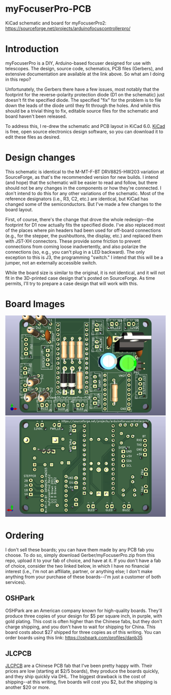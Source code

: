 # myFocuserPro-PCB
 KiCad schematic and board for myFocuserPro2: https://sourceforge.net/projects/arduinofocuscontrollerpro/

# Introduction
myFocuserPro is a DIY, Arduino-based focuser designed for use with telescopes.  The design, source code, schematics, PCB files (Gerbers), and extensive documentation are available at the link above.  So what am I doing in this repo?

Unfortunately, the Gerbers there have a few issues, most notably that the footprint for the reverse-polarity protection diode (D1 on the schematic) just doesn't fit the specified diode.  The specified "fix" for the problem is to file down the leads of the diode until they fit through the holes.  And while this should be a trivial thing to fix, editable source files for the schematic and board haven't been released.

To address this, I re-drew the schematic and PCB layout in KiCad 6.0.  [KiCad](https://www.kicad.org/) is free, open source electronics design software, so you can download it to edit these files as desired.

# Design changes
This schematic is identical to the M-MT-F-BT DRV8825-HW203 variation at SourceForge, as that's the recommended version for new builds.  I intend (and hope) that the schematic will be easier to read and follow, but there should not be any changes in the components or how they're connected.  I don't intend to do this for any other variations of the schematic.  Most of the reference designators (i.e., R3, C2, etc.) are identical, but KiCad has changed some of the semiconductors.  But I've made a few changes to the board layout.

First, of course, there's the change that drove the whole redesign--the footprint for D1 now actually fits the specified diode.  I've also replaced most of the places where pin headers had been used for off-board connections (e.g., for the stepper, the pushbuttons, the display, etc.) and replaced them with JST-XH connectors.  These provide some friction to prevent connections from coming loose inadvertently, and also polarize the connections (so, e.g., you can't plug in a LED backward).  The only exception to this is J3, the programming "switch."  I intend that this will be a jumper, not an externally accessible switch.

While the board size is similar to the original, it is not identical, and it will not fit in the 3D-printed case design that's posted on SourceForge.  As time permits, I'll try to prepare a case design that will work with this.

# Board Images
![Front PCB image](myFocuserPro-front.png)
![Back PCB Image](myFocuserPro-back.png)

# Ordering
I don't sell these boards; you can have them made by any PCB fab you choose.  To do so, simply download Gerber/myFocuserPro.zip from this repo, upload it to your fab of choice, and have at it.  If you don't have a fab of choice, consider the two linked below, in which I have no financial interest (i.e., I'm not an affiliate, partner, or anything else; I don't make anything from your purchase of these boards--I'm just a customer of both services).

## OSHPark
OSHPark are an American company known for high-quality boards.  They'll produce three copies of your design for $5 per square inch, in purple, with gold plating.  This cost is often higher than the Chinese fabs, but they don't charge shipping, and you don't have to wait for shipping for China.  This board costs about $27 shipped for three copies as of this writing.  You can order boards using this link:
https://oshpark.com/profiles/danb35

## JLCPCB
[JLCPCB](https://jlcpcb.com/) are a Chinese PCB fab that I've been pretty happy with.  Their prices are low (starting at $2/5 boards), they produce the boards quickly, and they ship quickly via DHL.  The biggest drawback is the cost of shipping--at this writing, five boards will cost you $2, but the shipping is another $20 or more.

